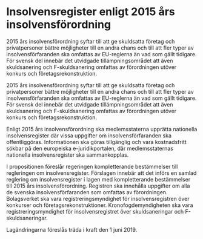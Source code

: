 # Insolvensregister enligt 2015 års insolvensförordning

2015 års insolvensförordning syftar till att ge skuldsatta företag och privatpersoner bättre möjligheter till en andra chans och till att fler typer av insolvensförfaranden ska omfattas av EU-reglerna än vad som gällt tidigare. För svensk del innebär det utvidgade tillämpningsområdet att även skuldsanering och F-skuldsanering omfattas av förordningen utöver konkurs och företagsrekonstruktion.

2015 års insolvensförordning syftar till att ge skuldsatta företag och privatpersoner bättre möjligheter till en andra chans och till att fler typer av insolvensförfaranden ska omfattas av EU-reglerna än vad som gällt tidigare. För svensk del innebär det utvidgade tillämpningsområdet att även skuldsanering och F-skuldsanering omfattas av förordningen utöver konkurs och företagsrekonstruktion.

Enligt 2015 års insolvensförordning ska medlemsstaterna upprätta nationella insolvensregister där vissa uppgifter om insolvensförfaranden ska offentliggöras. Informationen ska göras tillgänglig och vara kostnadsfritt sökbar på den europeiska e-juridikportalen, där medlemsstaternas nationella insolvensregister ska sammankopplas.

I propositionen föreslår regeringen kompletterande bestämmelser till regleringen om insolvensregister. Förslagen innebär att det införs en samlad reglering om insolvensregister i lagen med kompletterande bestämmelser till 2015 års insolvensförordning. Registren ska innehålla uppgifter om alla de svenska insolvensförfaranden som omfattas av förordningen. Bolagsverket ska vara registreringsmyndighet för insolvensregistren över konkurser och företagsrekonstruktioner. Kronofogdemyndigheten ska vara registreringsmyndighet för insolvensregistret över skuldsaneringar och F-skuldsaneringar.

Lagändringarna föreslås träda i kraft den 1 juni 2019.
